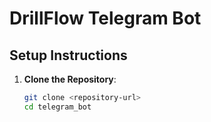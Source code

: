 # DrillFlow Telegram Bot

## Setup Instructions

1. **Clone the Repository**:
   ```bash
   git clone <repository-url>
   cd telegram_bot